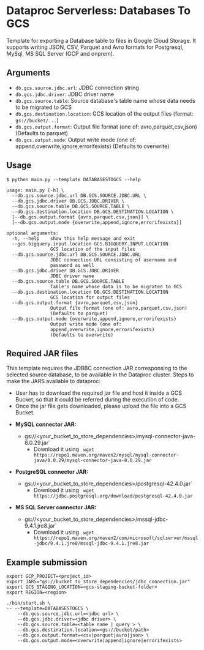 # Dataproc Serverless: Databases To GCS

Template for exporting a Database table to files in Google Cloud Storage. It supports writing JSON, CSV, Parquet and Avro formats for Postgresql, MySql, MS SQL Server (GCP and onprem).

## Arguments

* `db.gcs.source.jdbc.url`: JDBC connection string
* `db.gcs.jdbc.driver`: JDBC driver name
* `db.gcs.source.table`: Source database's table name whose data needs to be migrated to GCS
* `db.gcs.destination.location`: GCS location of the output files (format: `gs://bucket/...`) 
* `db.gcs.output.format`: Output file format (one of: avro,parquet,csv,json) (Defaults to parquet)
* `db.gcs.output.mode`: Output write mode (one of: append,overwrite,ignore,errorifexists) (Defaults to overwrite)

## Usage

```
$ python main.py --template DATABASESTOGCS --help

usage: main.py [-h] \
  --db.gcs.source.jdbc.url DB.GCS.SOURCE.JDBC.URL \
  --db.gcs.jdbc.driver DB.GCS.JDBC.DRIVER \
  --db.gcs.source.table DB.GCS.SOURCE.TABLE \ 
  --db.gcs.destination.location DB.GCS.DESTINATION.LOCATION \
  [--db.gcs.output.format {avro,parquet,csv,json}] \
  [--db.gcs.output.mode {overwrite,append,ignore,errorifexists}]

optional arguments:
  -h, --help    show this help message and exit
  --gcs.bigquery.input.location GCS.BIGQUERY.INPUT.LOCATION
                GCS location of the input files
  --db.gcs.source.jdbc.url DB.GCS.SOURCE.JDBC.URL
                JDBC connection URL consisting of username and 
                password as well
  --db.gcs.jdbc.driver DB.GCS.JDBC.DRIVER
                JDBC driver name
  --db.gcs.source.table DB.GCS.SOURCE.TABLE
                Table's name whose data is to be migrated to GCS
  --db.gcs.destination.location DB.GCS.DESTINATION.LOCATION
                GCS location for output files
  --db.gcs.output.format {avro,parquet,csv,json}
                Output file format (one of: avro,parquet,csv,json)
                (Defaults to parquet)
  --db.gcs.output.mode {overwrite,append,ignore,errorifexists}
                Output write mode (one of:
                append,overwrite,ignore,errorifexists) 
                (Defaults to overwrite) 
```

## Required JAR files

This template requires the JDBBC connection JAR corresponsing to the selected source database, to be available in the Dataproc cluster. Steps to make the JARS available to dataproc:


* User has to download the required jar file and host it inside a GCS Bucket, so that it could be referred during the execution of code.
* Once the jar file gets downloaded, please upload the file into a GCS Bucket.

- **MySQL connector JAR:**
  - gs://<your_bucket_to_store_dependencies>/mysql-connector-java-8.0.29.jar`
    - Download it using ``` wget https://repo1.maven.org/maven2/mysql/mysql-connector-java/8.0.29/mysql-connector-java-8.0.29.jar```

- **PostgreSQL connector JAR:**
  - gs://<your_bucket_to_store_dependencies>/postgresql-42.4.0.jar`
    - Download it using ``` wget https://jdbc.postgresql.org/download/postgresql-42.4.0.jar```

- **MS SQL Server connector JAR:**
  - gs://<your_bucket_to_store_dependencies>/mssql-jdbc-9.4.1.jre8.jar`
    - Download it using ``` wget https://repo1.maven.org/maven2/com/microsoft/sqlserver/mssql-jdbc/9.4.1.jre8/mssql-jdbc-9.4.1.jre8.jar```

## Example submission

```
export GCP_PROJECT=<project_id>
export JARS="gs://bucket_to_store_dependencies/jdbc_connection.jar"
export GCS_STAGING_LOCATION=<gcs-staging-bucket-folder>
export REGION=<region>

./bin/start.sh \
-- --template=DATABASESTOGCS \
	--db.gcs.source.jdbc.url=<jdbc url> \
	--db.gcs.jdbc.driver=<jdbc driver> \
	--db.gcs.source.table=<table name | query > \
    --db.gcs.destination.location=<gs://bucket/path>
	--db.gcs.output.format=<csv|parquet|avro|json> \
	--db.gcs.output.mode=<overwrite|append|ignore|errorifexists>
```

